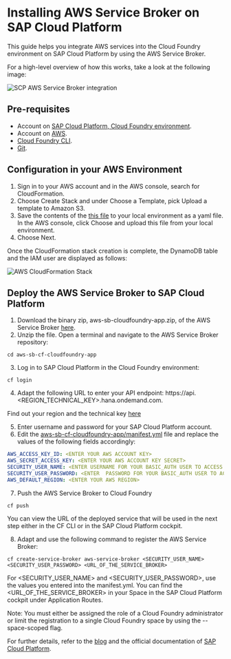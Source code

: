 # Installing AWS Service Broker on SAP Cloud Platform
This guide helps you integrate AWS services into the Cloud Foundry environment on SAP Cloud Platform by using the AWS Service Broker.

For a high-level overview of how this works, take a look at the following image:

![SCP AWS Service Broker integration](/docs/images/scp-aws-service-broker.png)

## Pre-requisites

* Account on [SAP Cloud Platform, Cloud Foundry environment](https://cloudplatform.sap.com/index.html).
* Account on [AWS](https://aws.amazon.com/free/?awsf.Free%20Tier%20Types=*all&all-free-tier.sort-by=item.additionalFields.SortRank&all-free-tier.sort-order=asc#featured).
* [Cloud Foundry CLI](https://help.sap.com/viewer/e275296cbb1e4d5886fa38a2a2c78c06/Cloud/en-US/4a8eb630c2734c01a25090c51d48102b.html).
* [Git](https://git-scm.com/book/en/v2/Getting-Started-Installing-Git).

## Configuration in your AWS Environment

1. Sign in to your AWS account and in the AWS console, search for CloudFormation.
3. Choose Create Stack and under Choose a Template, pick Upload a template to Amazon S3.
4. Save the contents of the [this file](https://github.com/awslabs/aws-servicebroker/blob/master/setup/prerequisites.yaml) to your local environment as a yaml file. In the AWS console, click Choose and upload this file from your local environment.
5. Choose Next.

Once the CloudFormation stack creation is complete, the DynamoDB table and the IAM user are displayed as follows:

![AWS CloudFormation Stack](/docs/images/aws-cloudformation.png)

## Deploy the AWS Service Broker to SAP Cloud Platform

1. Download the binary zip, aws-sb-cloudfoundry-app.zip, of the AWS Service Broker [here](https://github.com/awslabs/aws-servicebroker/releases).
2. Unzip the file. Open a terminal and navigate to the AWS Service Broker repository:
```
cd aws-sb-cf-cloudfoundry-app
```
3. Log in to SAP Cloud Platform in the Cloud Foundry environment:
```
cf login
```
4. Adapt the following URL to enter your API endpoint:
https://api.<REGION_TECHNICAL_KEY>.hana.ondemand.com.

Find out your region and the technical key [here](https://help.sap.com/viewer/65de2977205c403bbc107264b8eccf4b/Cloud/en-US/350356d1dc314d3199dca15bd2ab9b0e.html#loiof344a57233d34199b2123b9620d0bb41)

5. Enter username and password for your SAP Cloud Platform account.
6. Edit the [aws-sb-cf-cloudfoundry-app/manifest.yml](https://github.com/awslabs/aws-servicebroker/blob/master/packaging/cloudfoundry/manifest.yml) file and replace the values of the following fields accordingly:
```yaml
AWS_ACCESS_KEY_ID: <ENTER YOUR AWS ACCOUNT KEY>
AWS_SECRET_ACCESS_KEY: <ENTER YOUR AWS ACCOUNT KEY SECRET> 
SECURITY_USER_NAME: <ENTER USERNAME FOR YOUR BASIC_AUTH USER TO ACCESS BROKER API>
SECURITY_USER_PASSWORD: <ENTER  PASSWORD FOR YOUR BASIC_AUTH USER TO ACCESS BROKER API>
AWS_DEFAULT_REGION: <ENTER YOUR AWS REGION>
```
7. Push the AWS Service Broker to Cloud Foundry
```
cf push
```
You can view the URL of the deployed service that will be used in the next step either in the CF CLI or in the SAP Cloud Platform cockpit.

8. Adapt and use the following command to register the AWS Service Broker:
```
cf create-service-broker aws-service-broker <SECURITY_USER_NAME> <SECURITY_USER_PASSWORD> <URL_OF_THE_SERVICE_BROKER>
```
For <SECURITY_USER_NAME> and <SECURITY_USER_PASSWORD>, use the values you entered into the manifest.yml. You can find the <URL_OF_THE_SERVICE_BROKER> in your Space in the SAP Cloud Platform cockpit under Application Routes.

Note: You must either be assigned the role of a Cloud Foundry administrator or limit the registration to a single Cloud Foundry space by using the --space-scoped flag.

For further details, refer to the [blog](https://blogs.sap.com/2019/06/04/how-to-consume-aws-services-on-sap-cloud-platform/) and the official documentation of [SAP Cloud Platform](https://help.sap.com/viewer/a7e6a78032b6488e98a39f4e9ab3b241/Cloud/en-US).
